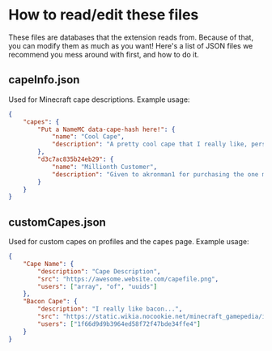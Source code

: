 # How to read/edit these files
These files are databases that the extension reads from. Because of that, you can modify them as much as you want!
Here's a list of JSON files we recommend you mess around with first, and how to do it.
## capeInfo.json
Used for Minecraft cape descriptions.
Example usage:
```json
{
    "capes": {
        "Put a NameMC data-cape-hash here!": {
            "name": "Cool Cape",
            "description": "A pretty cool cape that I really like, personally."
        },
        "d3c7ac835b24eb29": {
            "name": "Millionth Customer",
            "description": "Given to akronman1 for purchasing the one millionth copy of Minecraft"
        }
    }
}
```
## customCapes.json
Used for custom capes on profiles and the capes page.
Example usage:
```json
{
    "Cape Name": {
        "description": "Cape Description",
        "src": "https://awesome.website.com/capefile.png",
        "users": ["array", "of", "uuids"]
    },
    "Bacon Cape": {
        "description": "I really like bacon...",
        "src": "https://static.wikia.nocookie.net/minecraft_gamepedia/images/a/af/Bacon_Cape_%28texture%29.png",
        "users": ["1f66d9d9b3964ed58f72f47bde34ffe4"]
    }
}
```
